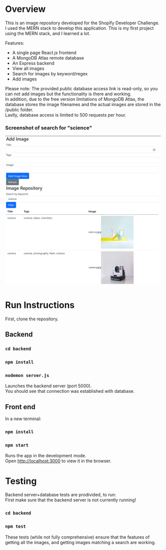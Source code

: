 # Overview
This is an image repository developed for the Shopify Developer Challenge. 
I used the MERN stack to develop this application. 
This is my first project using the MERN stack, and I learned a lot. 

Features:
- A single page React.js frontend
- A MongoDB Atlas remote database
- An Express backend
- View all images
- Search for images by keyword/regex
- Add images

Please note: The provided public database access link is read-only, so you can not add images but the functionality is there and working.  
In addition, due to the free version limitations of MongoDB Atlas, the database stores the image filenames and the actual images are stored in the /public folder.  
Lastly, database access is limited to 500 requests per hour. 

### Screenshot of search for "science"
![Screenshot of search for "science"](/public/Screenshot.png)

# Run Instructions
First, clone the repository.  

## Backend

### `cd backend`
### `npm install`
### `nodemon server.js`
Launches the backend server (port 5000).  
You should see that connection was established with database. 


## Front end
In a new terminal:
### `npm install`
### `npm start`

Runs the app in the development mode.\
Open [http://localhost:3000](http://localhost:3000) to view it in the browser.


# Testing
Backend server+database tests are prodivided, to run:  
First make sure that the backend server is not currently running!
### `cd backend`
### `npm test`

These tests (while not fully comprehensive) ensure that the features of getting all the images, and getting images matching a search are working. 
